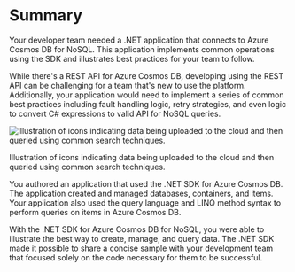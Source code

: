 <h1>Summary</h1>

Your developer team needed a .NET application that connects to Azure Cosmos DB for NoSQL. This application implements common operations using the SDK and illustrates best practices for your team to follow.

While there's a REST API for Azure Cosmos DB, developing using the REST API can be challenging for a team that's new to use the platform. Additionally, your application would need to implement a series of common best practices including fault handling logic, retry strategies, and even logic to convert C# expressions to valid API for NoSQL queries.

<img src="https://learn.microsoft.com/en-us/training/modules/build-dotnet-app-azure-cosmos-db-nosql/media/project-visual.svg" alt="Illustration of icons indicating data being uploaded to the cloud and then queried using common search techniques.">

Illustration of icons indicating data being uploaded to the cloud and then queried using common search techniques.

You authored an application that used the .NET SDK for Azure Cosmos DB. The application created and managed databases, containers, and items. Your application also used the query language and LINQ method syntax to perform queries on items in Azure Cosmos DB.

With the .NET SDK for Azure Cosmos DB for NoSQL, you were able to illustrate the best way to create, manage, and query data. The .NET SDK made it possible to share a concise sample with your development team that focused solely on the code necessary for them to be successful.
